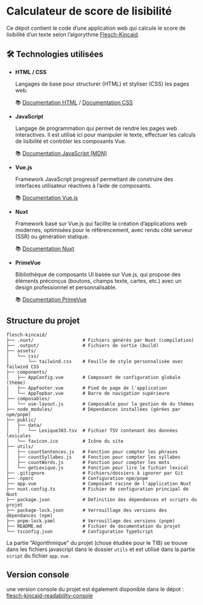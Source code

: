 # Calculateur de score de lisibilité

Ce dépot contient le code d’une application web qui calcule le score de lisibilité d’un texte selon l’algorythme [Flesch-Kincaid](https://fr.wikipedia.org/wiki/Tests_de_lisibilit%C3%A9_Flesch-Kincaid).

## 🛠️ Technologies utilisées

- **HTML / CSS**

    Langages de base pour structurer (HTML) et styliser (CSS) les pages web.

    📚 [Documentation HTML](https://developer.mozilla.org/fr/docs/Web/HTML) / [Documentation CSS](https://developer.mozilla.org/fr/docs/Web/CSS)

- **JavaScript**

    Langage de programmation qui permet de rendre les pages web interactives. Il est utilisé ici pour manipuler le texte, effectuer les calculs de lisibilité et contrôler les composants Vue.

    📚 [Documentation JavaScript (MDN)](https://developer.mozilla.org/fr/docs/Web/JavaScript)

- **Vue.js**

    Framework JavaScript progressif permettant de construire des interfaces utilisateur réactives à l’aide de composants.

    📚 [Documentation Vue.js](https://vuejs.org/guide/introduction.html)

- **Nuxt**

    Framework basé sur Vue.js qui facilite la création d’applications web modernes, optimisées pour le référencement, avec rendu côté serveur (SSR) ou génération statique.

    📚 [Documentation Nuxt](https://nuxt.com/docs/getting-started/introduction)

- **PrimeVue**

    Bibliothèque de composants UI basée sur Vue.js, qui propose des éléments préconçus (boutons, champs texte, cartes, etc.) avec un design professionnel et personnalisable.

    📚 [Documentation PrimeVue](https://primevue.org/)


## Structure du projet

```
flesch-kincaid/
├── .nuxt/                  # Fichiers générés par Nuxt (compilation)
├── .output/                # Fichiers de sortie (build)
├── assets/
│   └── css/
│       └── tailwind.css    # Feuille de style personnalisée avec Tailwind CSS
├── components/
│   ├── AppConfig.vue       # Composant de configuration globale (thème)
│   ├── AppFooter.vue       # Pied de page de l'application
│   └── AppTopbar.vue       # Barre de navigation supérieure
├── composables/
│   └── use-layout.js       # Composable pour la gestion de du thèmes
├── node_modules/           # Dépendances installées (gérées par npm/pnpm)
├── public/
│   ├── data/
│   │   └── Lexique383.tsv  # Fichier TSV contenant des données lexicales
│   └── favicon.ico         # Icône du site
├── utils/
│   ├── countSentences.js   # Fonction pour compter les phrases
│   ├── countSyllabes.js    # Fonction pour compter les syllabes
│   ├── countWords.js       # Fonction pour compter les mots
│   └── getLexique.js       # Fonction pour lire le fichier lexical
├── .gitignore              # Fichiers/dossiers à ignorer par Git
├── .npmrc                  # Configuration npm/pnpm
├── app.vue                 # Composant racine de l'application Nuxt
├── nuxt.config.ts          # Fichier de configuration principal de Nuxt
├── package.json            # Définition des dépendances et scripts du projet
├── package-lock.json       # Verrouillage des versions des dépendances (npm)
├── pnpm-lock.yaml          # Verrouillage des versions (pnpm)
├── README.md               # Fichier de documentation du projet
└── tsconfig.json           # Configuration TypeScript
```

La partie “Algorithmique” du projet (chose étudiée pour le TIB) se trouve dans les fichiers javascript dans le dossier `utils` et est utilisé dans la partie `script` du fichier `app.vue` .

## Version console

une version console du projet est également disponible dans le dépot : [flesch-kincaid-readability-console](https://github.com/0x000EDGE/flesch-kincaid-readability-console)
